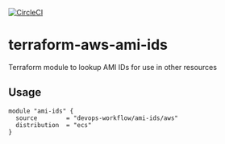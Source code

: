 [![CircleCI](https://circleci.com/gh/devops-workflow/terraform-aws-ami-ids/tree/master.svg?style=svg)](https://circleci.com/gh/devops-workflow/terraform-aws-ami-ids/tree/master)

terraform-aws-ami-ids
=====================

Terraform module to lookup AMI IDs for use in other resources

Usage
-----

```hcl
module "ami-ids" {
  source        = "devops-workflow/ami-ids/aws"
  distribution  = "ecs"
}
```
